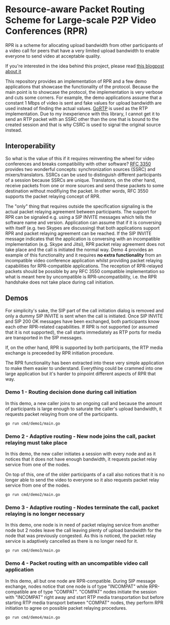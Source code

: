 # Resource-aware Packet Routing Scheme for Large-scale P2P Video Conferences (RPR)

RPR is a scheme for allocating upload bandwidth from other participants of a video call for peers that have a very limited upload bandwidth to enable everyone to send video at acceptable quality.

If you're interested in the idea behind this project, please read [this blogpost about it](https://vizardy.net/blog/scaling_to_infinity.html)

This repository provides an implementation of RPR and a few demo applications that showcase the functionality of the protocol. Because the main point is to showcase the protocol, the implementation is very verbose and cuts some corners. For example, the demo applications assume that a constant 1 Mbps of video is sent and fake values for upload bandwidth are used instead of finding the actual values.
[GoRTP](https://github.com/wernerd/GoRTP) is used as the RTP implementation. Due to my inexperience with this library, I cannot get it to send an RTP packet with an SSRC other than the one that is bound to the created session and that is why CSRC is used to signal the original source instead.

## Interoperability

So what is the value of this if it requires reinventing the wheel for video conferences and breaks compatibility with other software? [RFC 3350](https://tools.ietf.org/html/rfc3550) provides two wonderful concepts: synchronization sources (SSRC) and mixers/translators. SSRCs can be used to distinguish different participants of a session because SSRCs are unique. Translators, on the other hand, receive packets from one or more sources and send these packets to some destination without modifiying the packet. In other words, RFC 3550 supports the packet relaying concept of RPR.

The "only" thing that requires outside the specification signaling is the actual packet relaying agreement between participants. The support for RPR can be signaled e.g. using a SIP INVITE messages which tells the software name and version. Application can assume that if it is conversing with itself (e.g. two Skypes are discussing) that both applications support RPR and packet relaying agreement can be reached. If the SIP INVITE message indicates that the application is conversing with an incompatible implementation (e.g. Skype and Jitsi), RPR packet relay agreement does not take place and the call is initiated the normal way. Demo 4 provides an example of this functionality and it requires **no extra functionality** from an incompatible video conference application whilst providing packet relaying capabilities for RPR-compatible applications. The reception of RPR-relayed packets should be possible by any RFC 3550 compatible implementation so what is meant here by uncompatible is RPR-uncompatibility, i.e. the RPR handshake does not take place during call initiation.

## Demos

For simplicity's sake, the SIP part of the call initiation dialog is removed and only a dummy SIP INVITE is sent when the call is initiated. Once SIP INVITE and SIP 200 OK messages have been exchanged, both participants know each other RPR-related capabilities. If RPR is not supported (or assumed that it is not supported), the call starts immediately as RTP ports for media are transported in the SIP messages.

If, on the other hand, RPR is supported by both participants, the RTP media exchange is preceeded by RPR initiation procedure.

The RPR functionality has been extracted into these very simple application to make them easier to understand. Everything could be crammed into one large application but it's harder to pinpoint different aspects of RPR that way.

### Demo 1 - Routing decision done during call initiation

In this demo, a new caller joins to an ongoing call and because the amount of participants
is large enough to saturate the caller's upload bandwidth, it requests packet relaying from
one of the participants.

```
go run cmd/demo1/main.go
```

### Demo 2 - Adaptive routing - New node joins the call, packet relaying must take place

In this demo, the new caller initiates a session with every node and as it notices that
it does not have enough bandwidth, it requests packet relay service from one of the nodes.

On top of this, one of the older participants of a call also notices that it is no longer
able to send the video to everyone so it also requests packet relay service from one of
the nodes.

```
go run cmd/demo2/main.go
```

### Demo 3 - Adaptive routing - Nodes terminate the call, packet relaying is no longer necessary

In this demo, one node is in need of packet relaying service from another node but 2 nodes
leave the call leaving plenty of upload bandwidth for the node that was previously congested.
As this is noticed, the packet relay service is adaptively cancelled as there is no longer need for it.

```
go run cmd/demo3/main.go
```

### Demo 4 - Packet routing with an uncompatible video call application

In this demo, all but one node are RPR-compatible. During SIP message exchange, nodes notice
that one node is of type "INCOMPAT" while RPR-compatible are of type "COMPAT". "COMPAT" nodes
initiate the session with "INCOMPAT" right away and start RTP media transportation but before
starting RTP media transport between "COMPAT" nodes, they perform RPR initiation to agree
on possible packet relaying procedures.

```
go run cmd/demo4/main.go
```

